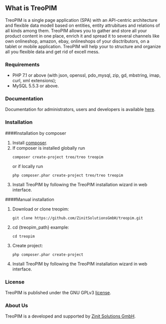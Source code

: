 ## What is TreoPIM
TreoPIM is a single page application (SPA) with an API-centric architecture and flexible data modell based on entities, entity attrubitues and relations of all kinds among them. TreoPIM allows you to gather and store all your product content in one place, enrich it and spread it to several channels like own onlineshop, amazon, ebay, onlineshops of your disctributors, on a tablet or mobile application. TreoPIM will help your to structure and organize all you flexible data and get rid of excell mess.

### Requirements

* PHP 7.1 or above (with json, openssl, pdo_mysql, zip, gd, mbstring, imap, curl, xml extensions);
* MySQL 5.5.3 or above.

### Documentation

Documentation for administrators, users and developers is available [here](docs/).

### Installation
####Installation by composer
1. Install [composer](https://getcomposer.org/doc/00-intro.md).
2. If composer is installed globally run 
   ```
   composer create-project treo/treo treopim
   ```
   or if locally run
   ```
   php composer.phar create-project treo/treo treopim
   ```
3. Install TreoPIM by following the TreoPIM installation wizard in web interface.

####Manual installation 
1. Download or clone treopim:
    ````
    git clone https://github.com/ZinitSolutionsGmbH/treopim.git
    ````
2.  cd {treopim_path} example:
    ```
    cd treopim
    ```
3. Create project:
    ```
    php composer.phar create-project
    ```
4. Install TreoPIM by following the TreoPIM installation wizard in web interface.

### License

TreoPIM is published under the GNU GPLv3 [license](LICENSE.txt).

### About Us

TreoPIM is a developed and supported by [Zinit Solutions GmbH](https://zinitsolutions.de/).

